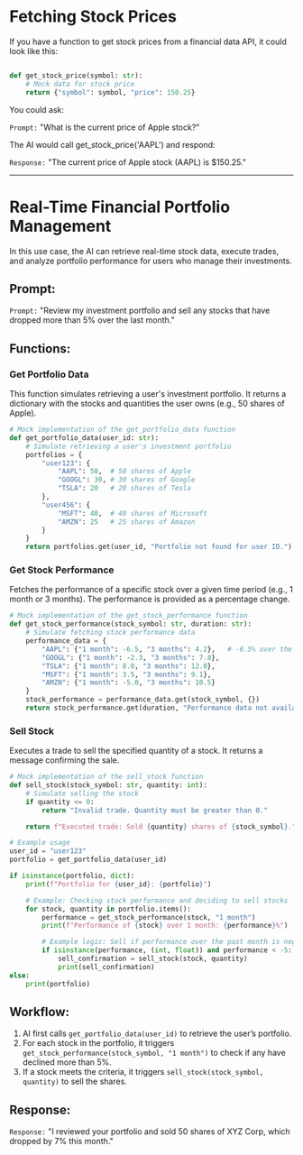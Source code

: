 # Fetching Stock Prices

If you have a function to get stock prices from a financial data API, it could look like this:

```python

def get_stock_price(symbol: str):
    # Mock data for stock price
    return {"symbol": symbol, "price": 150.25}
```

You could ask:

`Prompt:` "What is the current price of Apple stock?"

The AI would call get_stock_price('AAPL') and respond:

`Response:` "The current price of Apple stock (AAPL) is $150.25."

---

# Real-Time Financial Portfolio Management

In this use case, the AI can retrieve real-time stock data, execute trades, and analyze portfolio performance for users who manage their investments.


## Prompt:

`Prompt:` "Review my investment portfolio and sell any stocks that have dropped more than 5% over the last month."

## Functions:

### Get Portfolio Data

This function simulates retrieving a user's investment portfolio. It returns a dictionary with the stocks and quantities the user owns (e.g., 50 shares of Apple).

```python
# Mock implementation of the get_portfolio_data function
def get_portfolio_data(user_id: str):
    # Simulate retrieving a user's investment portfolio
    portfolios = {
        "user123": {
            "AAPL": 50,  # 50 shares of Apple
            "GOOGL": 30, # 30 shares of Google
            "TSLA": 20   # 20 shares of Tesla
        },
        "user456": {
            "MSFT": 40,  # 40 shares of Microsoft
            "AMZN": 25   # 25 shares of Amazon
        }
    }
    return portfolios.get(user_id, "Portfolio not found for user ID.")
```

### Get Stock Performance

Fetches the performance of a specific stock over a given time period (e.g., 1 month or 3 months). The performance is provided as a percentage change.

```python
# Mock implementation of the get_stock_performance function
def get_stock_performance(stock_symbol: str, duration: str):
    # Simulate fetching stock performance data
    performance_data = {
        "AAPL": {"1 month": -6.5, "3 months": 4.2},   # -6.5% over the last month, +4.2% over 3 months
        "GOOGL": {"1 month": -2.3, "3 months": 7.8},
        "TSLA": {"1 month": 8.0, "3 months": 12.0},
        "MSFT": {"1 month": 3.5, "3 months": 9.1},
        "AMZN": {"1 month": -5.0, "3 months": 10.5}
    }
    stock_performance = performance_data.get(stock_symbol, {})
    return stock_performance.get(duration, "Performance data not available for this duration.")
```

### Sell Stock

Executes a trade to sell the specified quantity of a stock. It returns a message confirming the sale.

```python
# Mock implementation of the sell_stock function
def sell_stock(stock_symbol: str, quantity: int):
    # Simulate selling the stock
    if quantity <= 0:
        return "Invalid trade. Quantity must be greater than 0."

    return f"Executed trade: Sold {quantity} shares of {stock_symbol}."

# Example usage
user_id = "user123"
portfolio = get_portfolio_data(user_id)

if isinstance(portfolio, dict):
    print(f"Portfolio for {user_id}: {portfolio}")

    # Example: Checking stock performance and deciding to sell stocks
    for stock, quantity in portfolio.items():
        performance = get_stock_performance(stock, "1 month")
        print(f"Performance of {stock} over 1 month: {performance}%")

        # Example logic: Sell if performance over the past month is negative
        if isinstance(performance, (int, float)) and performance < -5:
            sell_confirmation = sell_stock(stock, quantity)
            print(sell_confirmation)
else:
    print(portfolio)
```

## Workflow:

1. AI first calls `get_portfolio_data(user_id)` to retrieve the user’s portfolio.
2. For each stock in the portfolio, it triggers `get_stock_performance(stock_symbol, "1 month")` to check if any have declined more than 5%.
3. If a stock meets the criteria, it triggers `sell_stock(stock_symbol, quantity)` to sell the shares.


## Response:

`Response:` "I reviewed your portfolio and sold 50 shares of XYZ Corp, which dropped by 7% this month."


